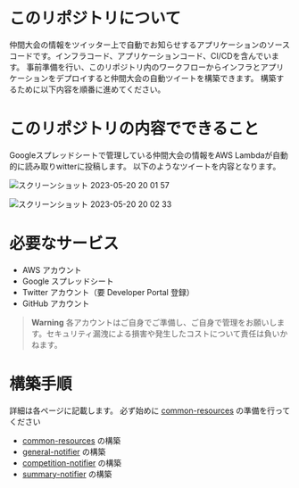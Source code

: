 # このリポジトリについて
仲間大会の情報をツイッター上で自動でお知らせするアプリケーションのソースコードです。インフラコード、アプリケーションコード、CI/CDを含んでいます。
事前準備を行い、このリポジトリ内のワークフローからインフラとアプリケーションをデプロイすると仲間大会の自動ツイートを構築できます。
構築するために以下内容を順番に進めてください。

# このリポジトリの内容でできること
Googleスプレッドシートで管理している仲間大会の情報をAWS Lambdaが自動的に読み取りwitterに投稿します。
以下のようなツイートを内容となります。

![スクリーンショット 2023-05-20 20 01 57](https://github.com/kobarasukimaro/auto-pokemon-friendly-competition-notifier/assets/17419944/a91d4b00-6da6-4868-899a-6b0d8bea30ea)

![スクリーンショット 2023-05-20 20 02 33](https://github.com/kobarasukimaro/auto-pokemon-friendly-competition-notifier/assets/17419944/95103dbe-6c05-43aa-ba78-2cba16a22514)


# 必要なサービス
- AWS アカウント
- Google スプレッドシート
- Twitter アカウント（要 Developer Portal 登録）
- GitHub アカウント

> **Warning**
> 各アカウントはご自身でご準備し、ご自身で管理をお願いします。セキュリティ漏洩による損害や発生したコストについて責任は負いかねます。

# 構築手順
詳細は各ページに記載します。
必ず始めに [common-resources](https://github.com/kobarasukimaro/auto-pokemon-friendly-competition-notifier/tree/main/common-resources) の準備を行ってください

- [common-resources](https://github.com/kobarasukimaro/auto-pokemon-friendly-competition-notifier/tree/main/common-resources) の構築
- [general-notifier](https://github.com/kobarasukimaro/auto-pokemon-friendly-competition-notifier/tree/main/general-notifier) の構築
- [competition-notifier](https://github.com/kobarasukimaro/auto-pokemon-friendly-competition-notifier/tree/main/competition-notifier) の構築
- [summary-notifier](https://github.com/kobarasukimaro/auto-pokemon-friendly-competition-notifier/tree/main/summary-notifier) の構築

